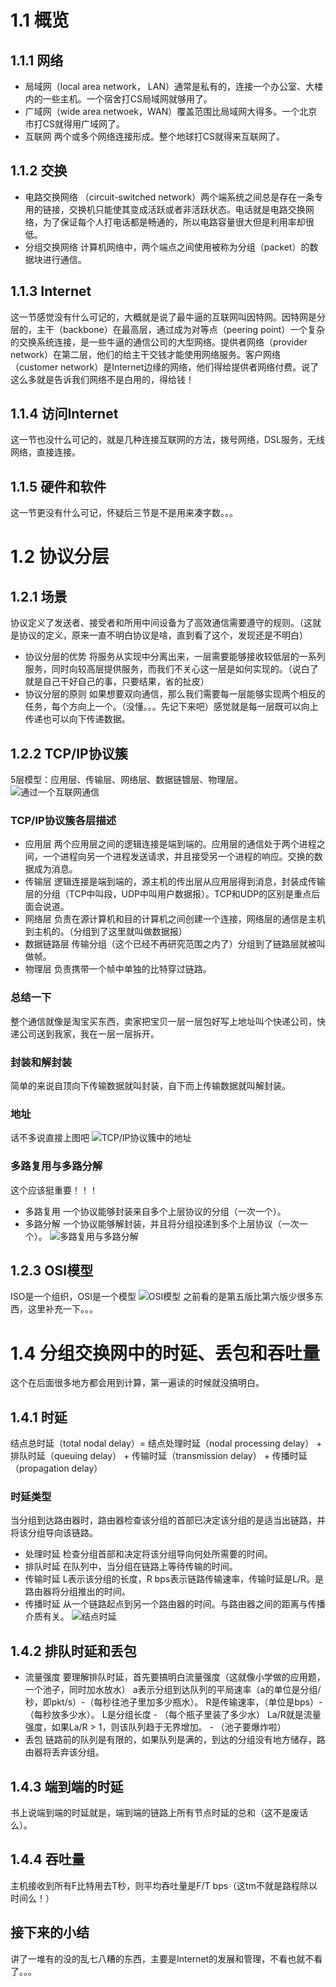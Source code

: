 # 1.1 概览
## 1.1.1 网络
* 局域网（local area network， LAN）通常是私有的，连接一个办公室、大楼内的一些主机。一个宿舍打CS局域网就够用了。
* 广域网（wide area netwoek，WAN）覆盖范围比局域网大得多。一个北京市打CS就得用广域网了。
* 互联网 两个或多个网络连接形成。整个地球打CS就得来互联网了。
## 1.1.2 交换
* 电路交换网络 （circuit-switched network）两个端系统之间总是存在一条专用的链接，交换机只能使其变成活跃或者非活跃状态。电话就是电路交换网络，为了保证每个人打电话都是畅通的，所以电路容量很大但是利用率却很低。
* 分组交换网络 计算机网络中，两个端点之间使用被称为分组（packet）的数据块进行通信。
## 1.1.3 Internet
这一节感觉没有什么可记的，大概就是说了最牛逼的互联网叫因特网。因特网是分层的，主干（backbone）在最高层，通过成为对等点（peering point）一个复杂的交换系统连接，是一些牛逼的通信公司的大型网络。提供者网络（provider network）在第二层，他们的给主干交钱才能使用网络服务。客户网络（customer network）是Internet边缘的网络，他们得给提供者网络付费。说了这么多就是告诉我们网络不是白用的，得给钱！
## 1.1.4 访问Internet
这一节也没什么可记的，就是几种连接互联网的方法，拨号网络，DSL服务，无线网络，直接连接。
## 1.1.5 硬件和软件
这一节更没有什么可记，怀疑后三节是不是用来凑字数。。。
# 1.2 协议分层
## 1.2.1 场景
协议定义了发送者、接受者和所用中间设备为了高效通信需要遵守的规则。（这就是协议的定义，原来一直不明白协议是啥，直到看了这个，发现还是不明白）
* 协议分层的优势
将服务从实现中分离出来，一层需要能够接收较低层的一系列服务，同时向较高层提供服务，而我们不关心这一层是如何实现的。（说白了就是自己干好自己的事，只要结果，省的扯皮）
* 协议分层的原则
如果想要双向通信，那么我们需要每一层能够实现两个相反的任务，每个方向上一个。（没懂。。。先记下来吧）感觉就是每一层既可以向上传递也可以向下传递数据。
## 1.2.2 TCP/IP协议簇
5层模型：应用层、传输层、网络层、数据链镀层、物理层。
![通过一个互联网通信](互联网通信.jpg)
### TCP/IP协议簇各层描述
* 应用层
两个应用层之间的逻辑连接是端到端的。应用层的通信处于两个进程之间，一个进程向另一个进程发送请求，并且接受另一个进程的响应。交换的数据成为消息。
* 传输层
逻辑连接是端到端的，源主机的传出层从应用层得到消息，封装成传输层的分组（TCP中叫段，UDP中叫用户数据报）。TCP和UDP的区别是重点后面会说道。
* 网络层
负责在源计算机和目的计算机之间创建一个连接，网络层的通信是主机到主机的。（分组到了这里就叫做数据报）
* 数据链路层
传输分组（这个已经不再研究范围之内了）分组到了链路层就被叫做帧。
* 物理层
负责携带一个帧中单独的比特穿过链路。
### 总结一下
整个通信就像是淘宝买东西，卖家把宝贝一层一层包好写上地址叫个快递公司，快递公司送到我家，我在一层一层拆开。
### 封装和解封装
简单的来说自顶向下传输数据就叫封装，自下而上传输数据就叫解封装。
### 地址
话不多说直接上图吧
![TCP/IP协议簇中的地址](TCPIP协议簇地址.jpg)
### 多路复用与多路分解
这个应该挺重要！！！
* 多路复用
一个协议能够封装来自多个上层协议的分组（一次一个）。
* 多路分解
一个协议能够解封装，并且将分组投递到多个上层协议（一次一个）。
![多路复用与多路分解](多路分解与多路复用.jpg)
## 1.2.3 OSI模型
ISO是一个组织，OSI是一个模型
![OSI模型](OSI.jpg)
之前看的是第五版比第六版少很多东西，这里补充一下。。。
# 1.4 分组交换网中的时延、丢包和吞吐量
这个在后面很多地方都会用到计算，第一遍读的时候就没搞明白。
## 1.4.1 时延
结点总时延（total nodal delay）= 结点处理时延（nodal processing delay） + 排队时延（queuing delay） + 传输时延（transmission delay） + 传播时延（propagation delay）
### 时延类型
当分组到达路由器时，路由器检查该分组的首部已决定该分组的是适当出链路，并将该分组导向该链路。
* 处理时延
检查分组首部和决定将该分组导向何处所需要的时间。
* 排队时延
在队列中，当分组在链路上等待传输的时间。
* 传输时延
L表示该分组的长度，R bps表示链路传输速率，传输时延是L/R。是路由器将分组推出的时间。
* 传播时延
从一个链路起点到另一个路由器的时间。与路由器之间的距离与传播介质有关。
![结点时延](时延.jpg)
## 1.4.2 排队时延和丢包
* 流量强度
要理解排队时延，首先要搞明白流量强度（这就像小学做的应用题，一个池子，同时加水放水）
a表示分组到达队列的平局速率（a的单位是分组/秒，即pkt/s）-（每秒往池子里加多少瓶水）。
R是传输速率，（单位是bps）-（每秒放多少水）。
L是分组长度 - （每个瓶子里装了多少水）
La/R就是流量强度，如果La/R > 1，则该队列趋于无界增加。 - （池子要爆炸啦）
* 丢包
链路前的队列是有限的，如果队列是满的，到达的分组没有地方储存，路由器将丢弃该分组。
## 1.4.3 端到端的时延
书上说端到端的时延就是，端到端的链路上所有节点时延的总和（这不是废话么）。
## 1.4.4 吞吐量
主机接收到所有F比特用去T秒，则平均吞吐量是F/T bps（这tm不就是路程除以时间么！）
## 接下来的小结
讲了一堆有的没的乱七八糟的东西，主要是Internet的发展和管理，不看也就不看了。。。